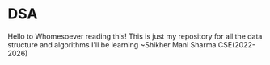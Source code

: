 # DSA
Hello to Whomesoever reading this!
This is just my repository for all the data structure and algorithms I'll be learning
 ~Shikher Mani Sharma CSE(2022-2026)
